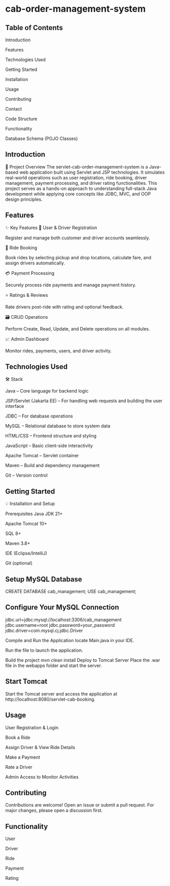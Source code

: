 # cab-order-management-system
## Table of Contents
Introduction

Features

Technologies Used

Getting Started

Installation

Usage

Contributing

Contact

Code Structure

Functionality

Database Schema (POJO Classes)

## Introduction
🚀 Project Overview The servlet-cab-order-management-system is a Java-based web application built using Servlet and JSP technologies. It simulates real-world operations such as user registration, ride booking, driver management, payment processing, and driver rating functionalities. This project serves as a hands-on approach to understanding full-stack Java development while applying core concepts like JDBC, MVC, and OOP design principles.

## Features
✨ Key Features 👤 User & Driver Registration

Register and manage both customer and driver accounts seamlessly.

🚕 Ride Booking

Book rides by selecting pickup and drop locations, calculate fare, and assign drivers automatically.

💳 Payment Processing

Securely process ride payments and manage payment history.

⭐ Ratings & Reviews

Rate drivers post-ride with rating and optional feedback.

🗃️ CRUD Operations

Perform Create, Read, Update, and Delete operations on all modules.

📈 Admin Dashboard

Monitor rides, payments, users, and driver activity.

## Technologies Used
🛠️ Stack

Java – Core language for backend logic

JSP/Servlet (Jakarta EE) – For handling web requests and building the user interface

JDBC – For database operations

MySQL – Relational database to store system data

HTML/CSS – Frontend structure and styling

JavaScript – Basic client-side interactivity

Apache Tomcat – Servlet container

Maven – Build and dependency management

Git – Version control

## Getting Started
💡 Installation and Setup

Prerequisites Java JDK 21+

Apache Tomcat 10+

SQL 8+

Maven 3.8+

IDE (Eclipse/IntelliJ)

Git (optional)

## Setup MySQL Database
CREATE DATABASE cab_management; USE cab_management;

## Configure Your MySQL Connection
jdbc.url=jdbc:mysql://localhost:3306/cab_management jdbc.username=root jdbc.password=your_password jdbc.driver=com.mysql.cj.jdbc.Driver

Compile and Run the Application locate Main.java in your IDE.

Run the file to launch the application.

Build the project mvn clean install Deploy to Tomcat Server Place the .war file in the webapps folder and start the server.

## Start Tomcat
Start the Tomcat server and access the application at http://localhost:8080/servlet-cab-booking.

## Usage
User Registration & Login

Book a Ride

Assign Driver & View Ride Details

Make a Payment

Rate a Driver

Admin Access to Monitor Activities

## Contributing
Contributions are welcome! Open an issue or submit a pull request. For major changes, please open a discussion first.

## Functionality
User

Driver

Ride

Payment

Rating
